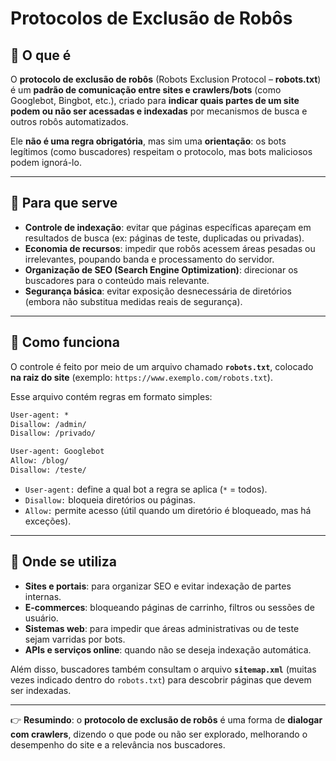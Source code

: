 # Protocolos de Exclusão de Robôs

## 📌 O que é
O **protocolo de exclusão de robôs** (Robots Exclusion Protocol – **robots.txt**) é um **padrão de comunicação entre sites e crawlers/bots** (como Googlebot, Bingbot, etc.), criado para **indicar quais partes de um site podem ou não ser acessadas e indexadas** por mecanismos de busca e outros robôs automatizados.

Ele **não é uma regra obrigatória**, mas sim uma **orientação**: os bots legítimos (como buscadores) respeitam o protocolo, mas bots maliciosos podem ignorá-lo.

---

## 📌 Para que serve
- **Controle de indexação**: evitar que páginas específicas apareçam em resultados de busca (ex: páginas de teste, duplicadas ou privadas).  
- **Economia de recursos**: impedir que robôs acessem áreas pesadas ou irrelevantes, poupando banda e processamento do servidor.  
- **Organização de SEO (Search Engine Optimization)**: direcionar os buscadores para o conteúdo mais relevante.  
- **Segurança básica**: evitar exposição desnecessária de diretórios (embora não substitua medidas reais de segurança).

---

## 📌 Como funciona
O controle é feito por meio de um arquivo chamado **`robots.txt`**, colocado **na raiz do site** (exemplo: `https://www.exemplo.com/robots.txt`).  

Esse arquivo contém regras em formato simples:

```txt
User-agent: *
Disallow: /admin/
Disallow: /privado/

User-agent: Googlebot
Allow: /blog/
Disallow: /teste/
```

- `User-agent:` define a qual bot a regra se aplica (`*` = todos).  
- `Disallow:` bloqueia diretórios ou páginas.  
- `Allow:` permite acesso (útil quando um diretório é bloqueado, mas há exceções).  

---

## 📌 Onde se utiliza
- **Sites e portais**: para organizar SEO e evitar indexação de partes internas.  
- **E-commerces**: bloqueando páginas de carrinho, filtros ou sessões de usuário.  
- **Sistemas web**: para impedir que áreas administrativas ou de teste sejam varridas por bots.  
- **APIs e serviços online**: quando não se deseja indexação automática.  

Além disso, buscadores também consultam o arquivo **`sitemap.xml`** (muitas vezes indicado dentro do `robots.txt`) para descobrir páginas que devem ser indexadas.

---

👉 **Resumindo**: o **protocolo de exclusão de robôs** é uma forma de **dialogar com crawlers**, dizendo o que pode ou não ser explorado, melhorando o desempenho do site e a relevância nos buscadores.
